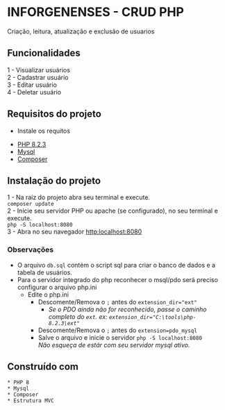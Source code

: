 # INFORGENENSES - CRUD PHP

Criação, leitura, atualização e exclusão de usuarios

## Funcionalidades 
1 - Visualizar usuários</br>
2 - Cadastrar usuário</br>
3 - Editar usuário</br>
4 - Deletar usuário</br>

## Requisitos do projeto

* Instale os requitos
<ul>
    <li><a href="https://www.php.net/">PHP 8.2.3</a></li>
    <li><a href="https://www.mysql.com/downloads/">Mysql</a></li>
    <li><a href="https://getcomposer.org//">Composer</a></li>
</ul>

## Instalação do projeto
1 - Na raiz do projeto abra seu terminal e execute.</br>
    ``composer update``</br>
2 - Inicie seu servidor PHP ou apache (se configurado), no seu terminal e execute.</br>
    ``php -S localhost:8080``</br>
3 - Abra no seu navegador <a href="http:localhost:8080">http:localhost:8080</a></br>

### Observações
 * O arquivo `db.sql` contém o script sql para criar o banco de dados e a tabela de usuários.
 * Para o servidor integrado do php reconhecer o msql/pdo será preciso configurar o arquivo php.ini</br>
   * Edite o php.ini
        * Descomente/Remova o `;` antes do ``extension_dir="ext"``
            * _Se o PDO ainda não for reconhecido, passe o caminho completo do ``ext``. ex: ``extension_dir="C:\tools\php-8.2.3\ext"``_
        * Descomente/Remova o `;` antes do ``extension=pdo_mysql``
        * Salve o arquivo e inicie o servidor ``php -S localhost:8080``</br>
_Não esqueça de estár com seu servidor mysql ativo._

## Construído com
    * PHP 8
    * Mysql
    * Composer
    * Estrutura MVC